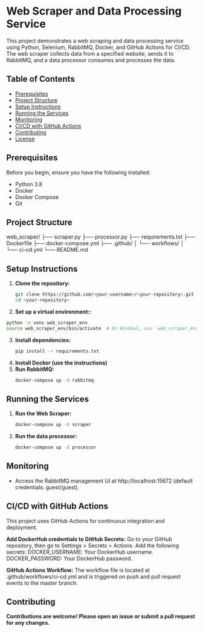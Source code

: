# Web Scraper and Data Processing Service

This project demonstrates a web scraping and data processing service using Python, Selenium, RabbitMQ, Docker, and GitHub Actions for CI/CD. The web scraper collects data from a specified website, sends it to RabbitMQ, and a data processor consumes and processes the data.

## Table of Contents

- [Prerequisites](#prerequisites)
- [Project Structure](#project-structure)
- [Setup Instructions](#setup-instructions)
- [Running the Services](#running-the-services)
- [Monitoring](#monitoring)
- [CI/CD with GitHub Actions](#cicd-with-github-actions)
- [Contributing](#contributing)
- [License](#license)

## Prerequisites

Before you begin, ensure you have the following installed:

- Python 3.8
- Docker
- Docker Compose
- Git

## Project Structure

web_scraper/
├── scraper.py
├── processor.py
├── requirements.txt
├── Dockerfile
├── docker-compose.yml
├── .github/
│ └── workflows/
│ └── ci-cd.yml
└── README.md

## Setup Instructions

1. **Clone the repository:**
   ```bash
   git clone https://github.com/<your-username>/<your-repository>.git
   cd <your-repository>
   ```
2. **Set up a virtual environment::**
  ```bash
  python -m venv web_scraper_env
  source web_scraper_env/bin/activate  # On Windows, use `web_scraper_env\Scripts\activate`
  ```
3. **Install dependencies:**
   ```bash
   pip install -r requirements.txt
   ```
4. **Install Docker (use the instructions)**
5. **Run RabbitMQ:**
   ```bash
   docker-compose up -d rabbitmq
   ```

## Running the Services

1. **Run the Web Scraper:**
   ```bash
   docker-compose up -d scraper
   ```
2. **Run the data processor:**
   ```bash
   docker-compose up -d processor
   ```


## Monitoring
- Access the RabbitMQ management UI at http://localhost:15672 (default credentials: guest/guest).

## CI/CD with GitHub Actions
This project uses GitHub Actions for continuous integration and deployment.

**Add DockerHub credentials to GitHub Secrets:**
Go to your GitHub repository, then go to Settings > Secrets > Actions.
Add the following secrets:
DOCKER_USERNAME: Your DockerHub username.
DOCKER_PASSWORD: Your DockerHub password.

**GitHub Actions Workflow:**
The workflow file is located at .github/workflows/ci-cd.yml and is triggered on push and pull request events to the master branch.

## Contributing
**Contributions are welcome! Please open an issue or submit a pull request for any changes.**

